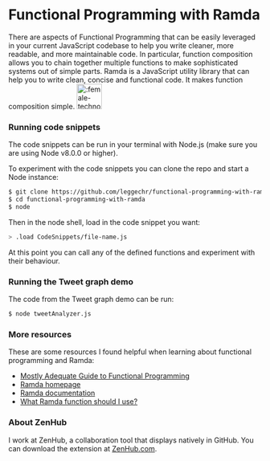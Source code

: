 # Functional Programming with Ramda
There are aspects of Functional Programming that can be easily leveraged in your current JavaScript codebase to help you write cleaner, more readable, and more maintainable code. In particular, function composition allows you to chain together multiple functions to make sophisticated systems out of simple parts. Ramda is a JavaScript utility library that can help you to write clean, concise and functional code. It makes function composition simple.
<img src="https://github.com/leggechr/functional-programming-with-ramda/blob/master/female-technologist.png" alt=":female-technologist:" height="50" width="50">

### Running code snippets
The code snippets can be run in your terminal with Node.js (make sure you are using Node v8.0.0 or higher).

To experiment with the code snippets you can clone the repo and start a Node instance:
```sh
$ git clone https://github.com/leggechr/functional-programming-with-ramda.git
$ cd functional-programming-with-ramda
$ node
```

Then in the node shell, load in the code snippet you want:
```sh
> .load CodeSnippets/file-name.js
```

At this point you can call any of the defined functions and experiment with their behaviour.

### Running the Tweet graph demo
The code from the Tweet graph demo can be run:
```sh
$ node tweetAnalyzer.js
```

### More resources
These are some resources I found helpful when learning about functional programming and Ramda:

- [Mostly Adequate Guide to Functional Programming](https://drboolean.gitbooks.io/mostly-adequate-guide/content/)
- [Ramda homepage](http://ramdajs.com/0.22.1/index.html#)
- [Ramda documentation](http://ramdajs.com/0.22.1/docs/)
- [What Ramda function should I use?](https://github.com/ramda/ramda/wiki/What-Function-Should-I-Use%3F)

### About ZenHub
I work at ZenHub, a collaboration tool that displays natively in GitHub. You can download the extension at [ZenHub.com](http://www.zenhub.com).
